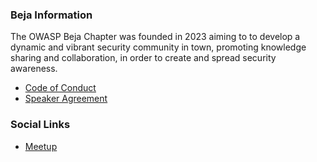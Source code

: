 ### Beja Information

The OWASP Beja Chapter was founded in 2023 aiming to to develop a dynamic and
vibrant security community in town, promoting knowledge sharing and
collaboration, in order to create and spread security awareness.

* [Code of Conduct]
* [Speaker Agreement]

### Social Links

* [Meetup]

[Code of Conduct]: /www-policy/operational/conferences-events.html
[Speaker Agreement]: /www-policy/legal/speaker-agreement
[Meetup]: https://www.meetup.com/owasp-beja-chapter/
